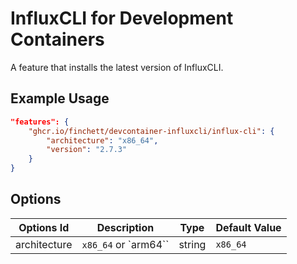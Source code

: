 
# InfluxCLI for Development Containers

A feature that installs the latest version of InfluxCLI.

## Example Usage

```json
"features": {
    "ghcr.io/finchett/devcontainer-influxcli/influx-cli": {
        "architecture": "x86_64",
        "version": "2.7.3"
    }
}
```

## Options

| Options Id | Description | Type | Default Value |
|-----|-----|-----|-----|
| architecture | `x86_64` or `arm64`` | string | `x86_64` |
